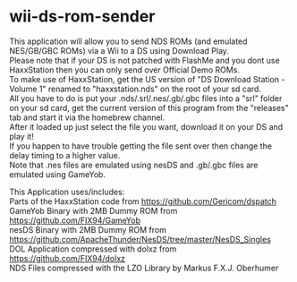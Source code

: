 # wii-ds-rom-sender
This application will allow you to send NDS ROMs (and emulated NES/GB/GBC ROMs) via a Wii to a DS using Download Play.  
Please note that if your DS is not patched with FlashMe and you dont use HaxxStation then you can only send over Official Demo ROMs.  
To make use of HaxxStation, get the US version of "DS Download Station - Volume 1" renamed to "haxxstation.nds" on the root of your sd card.  
All you have to do is put your .nds/.srl/.nes/.gb/.gbc files into a "srl" folder on your sd card, 
get the current version of this program from the "releases" tab and start it via the homebrew channel.  
After it loaded up just select the file you want, download it on your DS and play it!  
If you happen to have trouble getting the file sent over then change the delay timing to a higher value.  
Note that .nes files are emulated using nesDS and .gb/.gbc files are emulated using GameYob.    

This Application uses/includes:  
Parts of the HaxxStation code from https://github.com/Gericom/dspatch  
GameYob Binary with 2MB Dummy ROM from https://github.com/FIX94/GameYob  
nesDS Binary with 2MB Dummy ROM from https://github.com/ApacheThunder/NesDS/tree/master/NesDS_Singles  
DOL Application compressed with dolxz from https://github.com/FIX94/dolxz  
NDS Files compressed with the LZO Library by Markus F.X.J. Oberhumer  